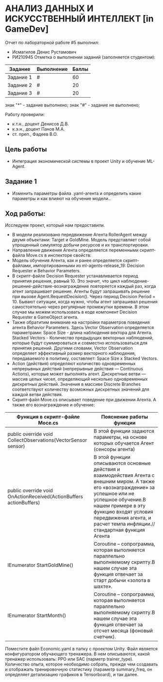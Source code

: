 # АНАЛИЗ ДАННЫХ И ИСКУССТВЕННЫЙ ИНТЕЛЛЕКТ [in GameDev]



Отчет по лабораторной работе #5 выполнил:
- Исмагилов Денис Рустамович
- РИ210945
Отметка о выполнении заданий (заполняется студентом):


| Задание | Выполнение | Баллы |
| ------ | ------ | ------ |
| Задание 1 | # | 60 |
| Задание 2 | # | 20 |
| Задание 3 | # | 20 |


знак "*" - задание выполнено; знак "#" - задание не выполнено;


Работу проверили:
- к.т.н., доцент Денисов Д.В.
- к.э.н., доцент Панов М.А.
- ст. преп., Фадеев В.О.




## Цель работы
 - Интеграция экономической системы в проект Unity и обучение ML-Agent.


## Задание 1
 - Изменить параметры файла .yaml-агента и определить какие параметры и как влияют на обучение модели.. 

## Ход работы:
Исследуем проект, который нам предоставили. 
 - В модели реализовано передвижение Агента RollerAgent между 
двумя объектами: Target и GoldMine. Модель представляет собой 
упрощенный симулятор добычи ресурсов и их транспортировки.
 - Направление движения Агента определяется переменными скрипт-файла Move.cs в инспекторе свойств:
 - Модель обучения Агента, как и ранее определяется скрипт-файлами, 
импортированными из ml-agents-release_19: Decision Requester и 
Behavior Parameters. 
 - В скрипт-файле Decision Requester устанавливается период 
принятия решения, равный 10. Это значит, что цикл наблюдение-решение-действие-вознаграждение повторяется каждый раз, когда 
агент запрашивает решение. Агенты будут запрашивать решение при 
вызове Agent.RequestDecision(). Через период Decision Period = 10.
Бывают ситуации, когда нужно, чтобы агент запрашивал решения 
самостоятельно через регулярные промежутки времени. В этом 
случае мы можем использовать в коде компонент Decision Requester 
в GameObject агента.
 - Также обратитим внимание на настройки параметров поведения 
агента Behavior Parameters. Здесь Vector Observation определяется 
параметрами: Space Size - длина наблюдения вектора для Агента. 
Stacked Vectors - Количество предыдущих векторных наблюдений, 
которые будут суммироваться и совместно использоваться для 
принятия решений. Другими словами, Vector Observation определяет 
эффективный размер векторного наблюдения, передаваемого в 
политику, составляет: Space Size x Stacked Vectors. 
 - Action (действия) определяют количество одновременных 
непрерывных действий (непрерывные действия — Continuous
Actions), которые может выполнять агент. Дискретные ветви — 
массив целых чисел, определяющий несколько одновременных 
дискретных действий. Значения в массиве Discrete Branches 
соответствуют количеству возможных дискретных значений для 
каждой ветви действия.
 - Скрипт-файл Move.cs описывает поведение при движении Агента. А 
также его вознаграждение и обучение:

|Функция в скрипт-файле Moce.cs|Пояснение работы функции|
|-|-|
|public override void CollectObservations(VectorSensor sensor)|В этой функции задаются параметры, на основе которых обучается Агент (сенсоры агента)|
|public override void OnActionReceived(ActionBuffers actionBuffers)|В этой функции описываются основные действия и взаимодействия Агента с внешним миром. А также его «вознаграждение» за успешное или не успешное обучение.В нашем примере в эту функцию входят условия передвижения агента, и расчет темпа инфляции.//стандартная функция Агента|
|IEnumerator StartGoldMine()|Coroutine – сопрограмма, которая выполняется параллельно выполняемому скрипту.В нашем случае эта функция отвечает за старт добычи «золота в шахте».|
|IEnumerator StartMonth()|Coroutine – сопрограмма, которая выполняется параллельно выполняемому скрипту.В нашем случае эта функция отвечает за отсчет месяца (фоновый счетчик).|

Поместите файл Economic.yaml в папку с проектом Unity. Файл является конфигуратором обучающего тренажера. В нем описываются, какой тренажер использовать: PPO или SAC (парметр trainer_type). Количество опыта, которое необходимо собрать, прежде чем создавать и отображать тренировочную статистику (параметр summary_freq, он определяет детализацию графиков в Tensorboard), и так далее.
